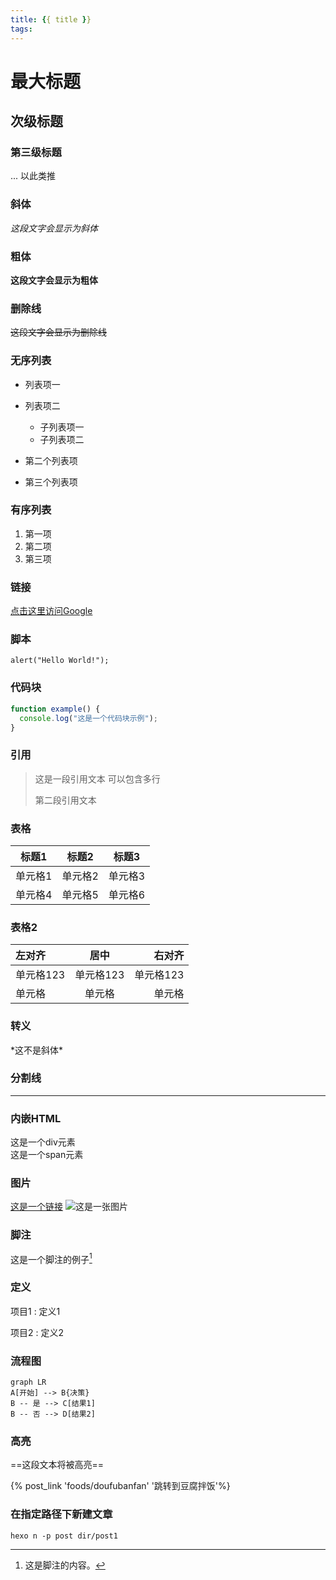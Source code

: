 ```yaml
---
title: {{ title }}
tags:
---
```


# 最大标题

## 次级标题

### 第三级标题

... 以此类推

### 斜体

*这段文字会显示为斜体*

### 粗体

**这段文字会显示为粗体**

### 删除线

~~这段文字会显示为删除线~~

### 无序列表

- 列表项一
- 列表项二
  - 子列表项一
  - 子列表项二

- 第二个列表项

- 第三个列表项

### 有序列表

1. 第一项
2. 第二项
3. 第三项

### 链接

[点击这里访问Google](https://www.google.com)

### 脚本

`alert("Hello World!");`

### 代码块

```javascript
function example() {
  console.log("这是一个代码块示例");
}
```

### 引用

> 这是一段引用文本
> 可以包含多行
>
> 第二段引用文本

### 表格

| 标题1 | 标题2 | 标题3 |
|-------|-------|-------|
| 单元格1 | 单元格2 | 单元格3 |
| 单元格4 | 单元格5 | 单元格6 |

### 表格2

| 左对齐 | 居中  | 右对齐 |
| :------ | :---: | ------: |
| 单元格123  | 单元格123 |  单元格123 |
| 单元格  | 单元格 |  单元格 |

### 转义

\*这不是斜体\*

### 分割线

---

### 内嵌HTML

<div>这是一个div元素</div>
<span>这是一个span元素</span>

### 图片

[这是一个链接](https://www.example.com "链接标题")
![这是一张图片](https://www.example.com/image.jpg "图片标题")

### 脚注

这是一个脚注的例子[^1]

[^1]: 这是脚注的内容。

### 定义

项目1
:   定义1

项目2
:   定义2

### 流程图

```mermaid
graph LR
A[开始] --> B{决策}
B -- 是 --> C[结果1]
B -- 否 --> D[结果2]
```

### 高亮

==这段文本将被高亮==

{% post_link 'foods/doufubanfan' '跳转到豆腐拌饭'%}

### 在指定路径下新建文章

```shell
hexo n -p post dir/post1
```
